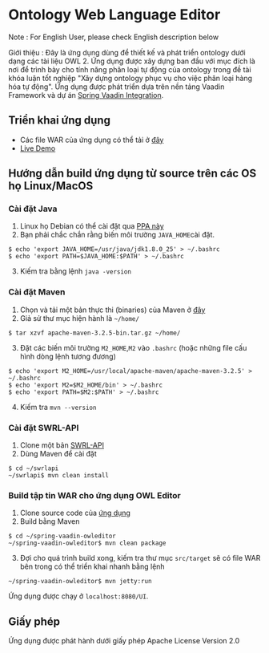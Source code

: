 # Ontology Web Language Editor
Note : For English User, please check English description below

Giới thiệu : Đây là ứng dụng dùng để thiết kế và phát triển ontology dưới dạng các tài liệu OWL 2.
Ứng dụng được xây dựng ban đầu với mục đích là nơi để trình bày cho tính năng phân loại tự động của ontology
trong đề tài khóa luận tốt nghiệp "Xây dựng ontology phục vụ cho việc phân loại hàng hóa tự động". Ứng dụng được
phát triển dựa trên nền tảng Vaadin Framework và dự án [Spring Vaadin Integration](https://github.com/peholmst/vaadin4spring/).

## Triển khai ứng dụng
* Các file WAR của ứng dụng có thể tải ở [đây](http://owl.chuongdang.com/~theowl/)
* [Live Demo](owl.chuongdang.com:8080/UI)

## Hướng dẫn build ứng dụng từ source trên các OS họ Linux/MacOS

### Cài đặt Java
1. Linux họ Debian có thể cài đặt qua [PPA này](http://www.webupd8.org/2012/09/install-oracle-java-8-in-ubuntu-via-ppa.html)
2. Bạn phải chắc chắn rằng biến môi trường ``JAVA_HOME``cài đặt.
```
$ echo 'export JAVA_HOME=/usr/java/jdk1.8.0_25' > ~/.bashrc
$ echo 'export PATH=$JAVA_HOME:$PATH' > ~/.bashrc
```
3. Kiếm tra bằng lệnh ``java -version``

### Cài đặt Maven
1. Chọn và tải một bản thực thi (binaries) của Maven ở [đây](http://maven.apache.org/download.cgi)
2. Giả sử thư mục hiện hành là ``~/home/``  
```
$ tar xzvf apache-maven-3.2.5-bin.tar.gz ~/home/
```
3. Đặt các biến môi trường ``M2_HOME``,``M2`` vào ``.bashrc`` (hoặc những file cấu hình dòng lệnh tương đương)
```
$ echo 'export M2_HOME=/usr/local/apache-maven/apache-maven-3.2.5' > ~/.bashrc
$ echo 'export M2=$M2_HOME/bin' > ~/.bashrc
$ echo 'export PATH=$M2:$PATH' > ~/.bashrc
```
4. Kiếm tra ``mvn --version``

### Cài đặt SWRL-API
1. Clone một bản [SWRL-API](https://github.com/protegeproject/swrlapi)
2. Dùng Maven để cài đặt 
```
$ cd ~/swrlapi
~/swrlapi$ mvn clean install
```

### Build tập tin WAR cho ứng dụng OWL Editor
1. Clone source code của [ứng dụng](https://rexey3s@bitbucket.org/rexey3s/spring-vaadin-owleditor.git)
2. Build bằng Maven
```
$ cd ~/spring-vaadin-owleditor
~/spring-vaadin-owleditor$ mvn clean package
```
3. Đợi cho quá trình build xong, kiếm tra thư mục ``src/target`` sẽ có file WAR bên trong có thể triển khai nhanh bằng lệnh
```
~/spring-vaadin-owleditor$ mvn jetty:run
```
Ứng dụng được chạy ở ``localhost:8080/UI``.
 
## Giấy phép
Ứng dụng được phát hành dưới giấy phép  Apache License Version 2.0
